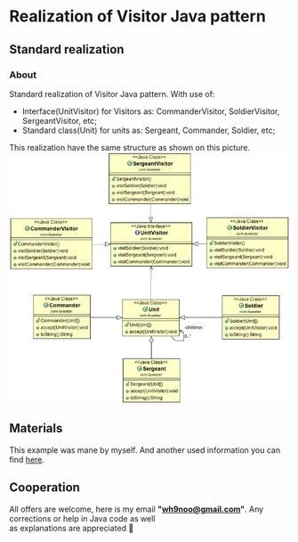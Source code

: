 # Realization of Visitor Java pattern  

## Standard realization  
### About  
Standard realization of Visitor Java pattern. With use of:
* Interface(UnitVisitor) for Visitors as: CommanderVisitor, SoldierVisitor, SergeantVisitor, etc;
* Standard class(Unit) for units as: Sergeant, Commander, Soldier, etc;

This realization have the same structure as shown on this picture.  
![Java visitor pattern](../../../resources/IMG/visitor_1.png)  

## Materials  
This example was mane by myself. And another used information you can find 
[here](https://github.com/Portmane/java-design-patterns/tree/master/visitor).  

## Cooperation  
All offers are welcome, here is my email **"wh9noo@gmail.com"**. Any corrections or help in Java code as well  
as explanations are appreciated :hugs: